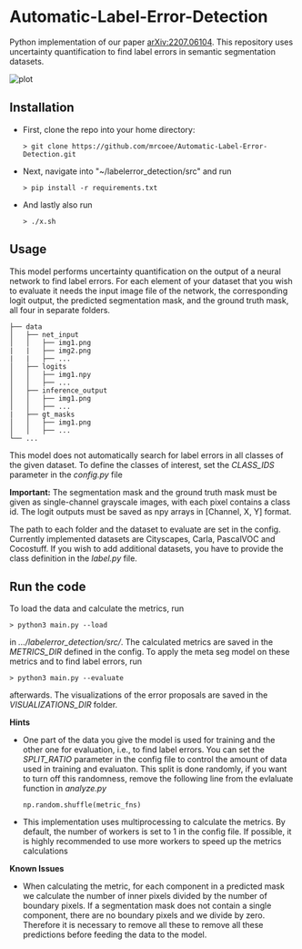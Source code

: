 # Automatic-Label-Error-Detection
Python implementation of our paper [arXiv:2207.06104](https://arxiv.org/abs/2207.06104). This repository uses uncertainty 
quantification to find label errors in semantic segmentation datasets.

![plot](./img/0036_proposal_1.png )

## Installation 

* First, clone the repo into your home directory:

    ```
    > git clone https://github.com/mrcoee/Automatic-Label-Error-Detection.git
    ```
* Next, navigate into "~/labelerror_detection/src" and run
    
    ```
    > pip install -r requirements.txt
    ```
* And lastly also run
    
    ```
    > ./x.sh
    ```


## Usage

This model performs uncertainty quantification on the output of a neural network to find label errors. For each element 
of your dataset that you wish to evaluate it needs the input image file of the network, the corresponding logit output, 
the predicted segmentation mask, and the ground truth mask, all four in separate folders. 

```
├── data
│   ├── net_input
│   │   ├── img1.png
|   |   ├── img2.png
|   |   ├── ...
│   ├── logits
│   │   ├── img1.npy
│   │   ├── ...
│   ├── inference_output
│   │   ├── img1.png
│   │   ├── ...
|   ├── gt_masks
│   │   ├── img1.png
│   │   ├── ...
└── ...
```
This model does not automatically search for label errors in all classes of the given dataset. To define the classes of interest,
set the *CLASS_IDS* parameter in the *config.py* file

**Important:** The segmentation mask and the ground truth mask must be given as single-channel grayscale images, with each 
pixel contains a class id. The logit outputs must be saved as npy arrays in [Channel, X, Y] format.

The path to each folder and the dataset to evaluate are set in the config. Currently implemented datasets are Cityscapes, Carla, PascalVOC
and Cocostuff. If you wish to add additional datasets, you have to provide the class definition in the *label.py* file.


## Run the code
To load the data and calculate the metrics, run

```
> python3 main.py --load
```
in *.../labelerror_detection/src/*. The calculated metrics are saved in the *METRICS_DIR* defined in the config. To apply the meta seg
model on these metrics and to find label errors, run
```
> python3 main.py --evaluate
```
afterwards. The visualizations of the error proposals are saved in the *VISUALIZATIONS_DIR* folder.







**Hints**
* One part of the data you give the model is used for training and the other one for evaluation, i.e., to find label errors. You can set the 
*SPLIT_RATIO* parameter in the config file to control the amount of data used in training and evaluaton. This split is done randomly, if you want
to turn off this randomness, remove the following line from the evlaluate function in *analyze.py*
    ``` 
    np.random.shuffle(metric_fns)
    ```
* This implementation uses multiprocessing to calculate the metrics. By default, the number of workers is set to 1 in the config file. If possible, it is highly recommended to use more workers to speed up the metrics calculations

**Known Issues**

* When calculating the metric, for each component in a predicted mask we calculate the number of inner pixels divided by the number of boundary pixels. 
If a segmentation mask does not contain a single component, there are no boundary pixels and we divide by zero. Therefore it is necessary to remove all these 
to remove all these predictions before feeding the data to the model.
